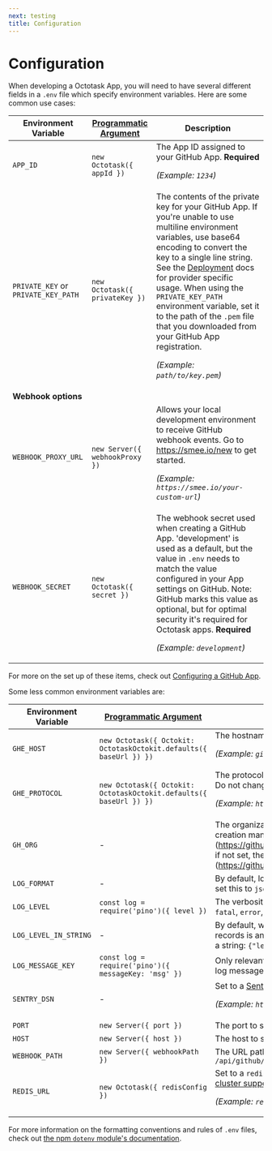 ```yaml
---
next: testing
title: Configuration
---
```


# Configuration

When developing a Octotask App, you will need to have several different fields in a `.env` file which specify environment variables. Here are some common use cases:

| Environment Variable                | [Programmatic Argument](/docs/development/#run-octotask-programmatically) | Description                                                                                                                                                                                                                                                                                                                                                                                                                                       |
| ----------------------------------- | ------------------------------------------------------------------------- | ------------------------------------------------------------------------------------------------------------------------------------------------------------------------------------------------------------------------------------------------------------------------------------------------------------------------------------------------------------------------------------------------------------------------------------------------- |
| `APP_ID`                            | `new Octotask({ appId })`                                                 | The App ID assigned to your GitHub App. **Required** <p>_(Example: `1234`)_</p>                                                                                                                                                                                                                                                                                                                                                                   |
| `PRIVATE_KEY` or `PRIVATE_KEY_PATH` | `new Octotask({ privateKey })`                                            | The contents of the private key for your GitHub App. If you're unable to use multiline environment variables, use base64 encoding to convert the key to a single line string. See the [Deployment](/docs/deployment) docs for provider specific usage. When using the `PRIVATE_KEY_PATH` environment variable, set it to the path of the `.pem` file that you downloaded from your GitHub App registration. <p>_(Example: `path/to/key.pem`)_</p> |
| **Webhook options**                 |                                                                           |
| `WEBHOOK_PROXY_URL`                 | `new Server({ webhookProxy })`                                            | Allows your local development environment to receive GitHub webhook events. Go to https://smee.io/new to get started. <p>_(Example: `https://smee.io/your-custom-url`)_</p>                                                                                                                                                                                                                                                                       |
| `WEBHOOK_SECRET`                    | `new Octotask({ secret })`                                                | The webhook secret used when creating a GitHub App. 'development' is used as a default, but the value in `.env` needs to match the value configured in your App settings on GitHub. Note: GitHub marks this value as optional, but for optimal security it's required for Octotask apps. **Required** <p>_(Example: `development`)_</p>                                                                                                           |

For more on the set up of these items, check out [Configuring a GitHub App](/docs/development/#configuring-a-github-app).

Some less common environment variables are:

| Environment Variable  | [Programmatic Argument](/docs/development/#run-octotask-programmatically) | Description                                                                                                                                                                                                                                                                                                             |
| --------------------- | ------------------------------------------------------------------------- | ----------------------------------------------------------------------------------------------------------------------------------------------------------------------------------------------------------------------------------------------------------------------------------------------------------------------- |
| `GHE_HOST`            | `new Octotask({ Octokit: OctotaskOctokit.defaults({ baseUrl }) })`        | The hostname of your GitHub Enterprise instance. <p>_(Example: `github.mycompany.com`)_</p>                                                                                                                                                                                                                             |
| `GHE_PROTOCOL`        | `new Octotask({ Octokit: OctotaskOctokit.defaults({ baseUrl }) })`        | The protocol of your GitHub Enterprise instance. Defaults to HTTPS. Do not change unless you are certain. <p>_(Example: `https`)_</p>                                                                                                                                                                                   |
| `GH_ORG`              | -                                                                         | The organization where you want to register the app in the app creation manifest flow. If set, the app is registered for an organization (https://github.com/organizations/ORGANIZATION/settings/apps/new), if not set, the GitHub app would be registered for the user account (https://github.com/settings/apps/new). |
| `LOG_FORMAT`          | -                                                                         | By default, logs are formatted for readability in development. You can set this to `json` in order to disable the formatting                                                                                                                                                                                            |
| `LOG_LEVEL`           | `const log = require('pino')({ level })`                                  | The verbosity of logs to show when running your app, which can be `fatal`, `error`, `warn`, `info`, `debug`, `trace` or `silent`. Default: `info`                                                                                                                                                                       |
| `LOG_LEVEL_IN_STRING` | -                                                                         | By default, when using the `json` format, the level printed in the log records is an int (`10`, `20`, ..). This option tells the logger to print level as a string: `{"level": "info"}`. Default `false`                                                                                                                |
| `LOG_MESSAGE_KEY`     | `const log = require('pino')({ messageKey: 'msg' })`                      | Only relevant when `LOG_FORMAT` is set to `json`. Sets the json key for the log message. Default: `msg`                                                                                                                                                                                                                 |
| `SENTRY_DSN`          | -                                                                         | Set to a [Sentry](https://sentry.io/) DSN to report all errors thrown by your app. <p>_(Example: `https://1234abcd@sentry.io/12345`)_</p>                                                                                                                                                                               |
| `PORT`                | `new Server({ port })`                                                    | The port to start the local server on. Default: `3000`                                                                                                                                                                                                                                                                  |
| `HOST`                | `new Server({ host })`                                                    | The host to start the local server on.                                                                                                                                                                                                                                                                                  |
| `WEBHOOK_PATH`        | `new Server({ webhookPath })`                                             | The URL path which will receive webhooks. Default: `/api/github/webhooks`                                                                                                                                                                                                                                               |
| `REDIS_URL`           | `new Octotask({ redisConfig })`                                           | Set to a `redis://` url as connection option for [ioredis](https://github.com/luin/ioredis#connect-to-redis) in order to enable [cluster support for request throttling](https://github.com/octokit/plugin-throttling.js#clustering). <p>_(Example: `redis://:secret@redis-123.redislabs.com:12345/0`)_</p>             |

For more information on the formatting conventions and rules of `.env` files, check out [the npm `dotenv` module's documentation](https://www.npmjs.com/package/dotenv#rules).
